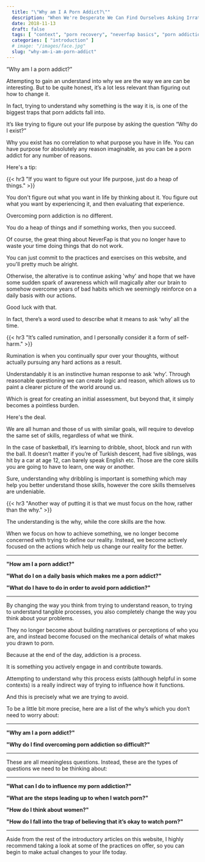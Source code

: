```yaml
---
  title: "\"Why am I A Porn Addict?\""
  description: "When We're Desperate We Can Find Ourselves Asking Irrational Questions And Attempting To Try And Understand Why We May Be A Porn Addict Is One Of Them."
  date: 2018-11-13
  draft: false
  tags: [ "context", "porn recovery", "neverfap basics", "porn addiction", "addiction", "awareness", "nofap", "neverfap", "neverfap deluxe", "neverfap basics", "nofap alternative" ]
  categories: [ "introduction" ]
  # image: "/images/face.jpg"
  slug: "why-am-i-am-porn-addict"
---
```


“Why am I a porn addict?”

Attempting to gain an understand into why we are the way we are can be interesting. But to be quite honest, it’s a lot less relevant than figuring out how to change it. 

In fact, trying to understand why something is the way it is, is one of the biggest traps that porn addicts fall into. 

It’s like trying to figure out your life purpose by asking the question “Why do I exist?” 

Why you exist has no correlation to what purpose you have in life. You can have purpose for absolutely any reason imaginable, as you can be a porn addict for any number of reasons. 

Here's a tip:


{{< hr3 "If you want to figure out your life purpose, just do a heap of things." >}}


You don't figure out what you want in life by thinking about it. You figure out what you want by experiencing it, and then evaluating that experience.

Overcoming porn addiction is no different. 

You do a heap of things and if something works, then you succeed.

Of course, the great thing about NeverFap is that you no longer have to waste your time doing things that do not work.

You can just commit to the practices and exercises on this website, and you'll pretty much be alright. 

Otherwise, the alterative is to continue asking 'why' and hope that we have some sudden spark of awareness which will magically alter our brain to somehow overcome years of bad habits which we seemingly reinforce on a daily basis with our actions.

Good luck with that.

In fact, there’s a word used to describe what it means to ask ‘why’ all the time. 


{{< hr3 "It’s called rumination, and I personally consider it a form of self-harm." >}}


Rumination is when you continually spur over your thoughts, without actually pursuing any hard actions as a result.

Understandably it is an instinctive human response to ask ‘why’. Through reasonable questioning we can create logic and reason, which allows us to paint a clearer picture of the world around us. 

Which is great for creating an initial assessment, but beyond that, it simply becomes a pointless burden.

Here's the deal. 

We are all human and those of us with similar goals, will require to develop the same set of skills, regardless of what we think.

In the case of basketball, it’s learning to dribble, shoot, block and run with the ball. It doesn’t matter if you’re of Turkish descent, had five siblings, was hit by a car at age 12, can barely speak English etc. Those are the core skills you are going to have to learn, one way or another.  

Sure, understanding why dribbling is important is something which may help you better understand those skills, however the core skills themselves are undeniable.



{{< hr3 "Another way of putting it is that we must focus on the how, rather than the why." >}}



The understanding is the why, while the core skills are the how.

When we focus on how to achieve something, we no longer become concerned with trying to define our reality. Instead, we become actively focused on the actions which help us change our reality for the better. 

<hr class="hrul"/>

**"How am I a porn addict?"** 

**"What do I on a daily basis which makes me a porn addict?"** 

**"What do I have to do in order to avoid porn addiction?"**

<hr class="hrul__bottom"/>

By changing the way you think from trying to understand reason, to trying to understand tangible processes, you also completely change the way you think about your problems. 

They no longer become about building narratives or perceptions of who you are, and instead become focused on the mechanical details of what makes you drawn to porn.

Because at the end of the day, addiction is a process. 

It is something you actively engage in and contribute towards. 

Attempting to understand why this process exists (although helpful in some contexts) is a really indirect way of trying to influence how it functions. 

And this is precisely what we are trying to avoid. 

To be a little bit more precise, here are a list of the why’s which you don’t need to worry about:

<hr class="hrul"/>

**"Why am I a porn addict?"**

**"Why do I find overcoming porn addiction so difficult?"**

<hr class="hrul__bottom"/>

These are all meaningless questions. Instead, these are the types of questions we need to be thinking about:

<hr class="hrul"/>

**"What can I do to influence my porn addiction?"**

**"What are the steps leading up to when I watch porn?"**

**"How do I think about women?"**

**"How do I fall into the trap of believing that it’s okay to watch porn?"**

<hr class="hrul__bottom"/>

Aside from the rest of the introductory articles on this website, I highly recommend taking a look at some of the practices on offer, so you can begin to make actual changes to your life today.



